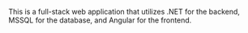 This is a full-stack web application that utilizes .NET for the backend, MSSQL for the database, and Angular for the frontend.
